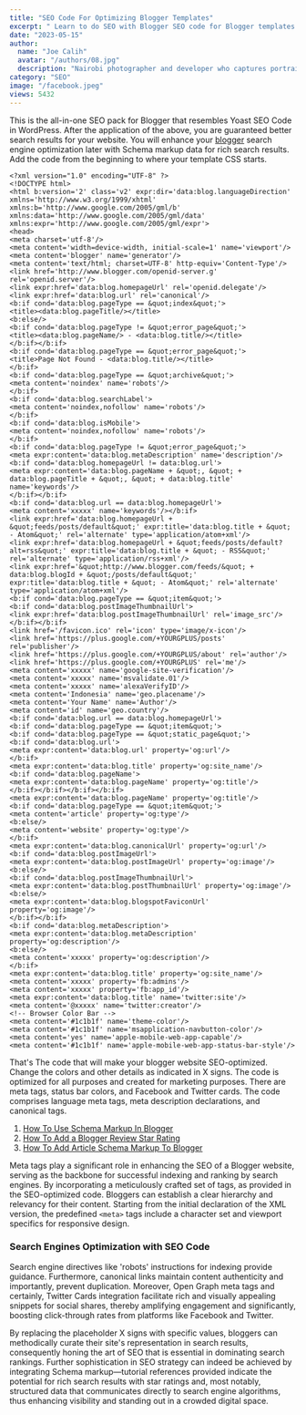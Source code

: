 ```yaml
---
title: "SEO Code For Optimizing Blogger Templates"
excerpt: " Learn to do SEO with Blogger SEO code for Blogger templates. With step-by-step tutorial to add SEO Meta Tags and template code to website."
date: "2023-05-15"
author:
  name: "Joe Calih"
  avatar: "/authors/08.jpg"
  description: "Nairobi photographer and developer who captures portraiture, landscapes, weddings, and photo studios."
category: "SEO"
image: "/facebook.jpeg"
views: 5432
---
```



This is the all-in-one SEO pack for Blogger that resembles Yoast SEO Code in WordPress. After the application of the above, you are guaranteed better search results for your website. You will enhance your [blogger](http://blogger.com/) search engine optimization later with Schema markup data for rich search results. Add the code from the beginning to where your template CSS starts.

```
<?xml version="1.0" encoding="UTF-8" ?>
<!DOCTYPE html>
<html b:version='2' class='v2' expr:dir='data:blog.languageDirection' xmlns='http://www.w3.org/1999/xhtml' xmlns:b='http://www.google.com/2005/gml/b' xmlns:data='http://www.google.com/2005/gml/data' xmlns:expr='http://www.google.com/2005/gml/expr'>
<head>
<meta charset='utf-8'/>
<meta content='width=device-width, initial-scale=1' name='viewport'/>
<meta content='blogger' name='generator'/>
<meta content='text/html; charset=UTF-8' http-equiv='Content-Type'/>
<link href='http://www.blogger.com/openid-server.g' rel='openid.server'/>
<link expr:href='data:blog.homepageUrl' rel='openid.delegate'/>
<link expr:href='data:blog.url' rel='canonical'/>
<b:if cond='data:blog.pageType == &quot;index&quot;'>
<title><data:blog.pageTitle/></title>
<b:else/>
<b:if cond='data:blog.pageType != &quot;error_page&quot;'>
<title><data:blog.pageName/> - <data:blog.title/></title>
</b:if></b:if>
<b:if cond='data:blog.pageType == &quot;error_page&quot;'>
<title>Page Not Found - <data:blog.title/></title>
</b:if>
<b:if cond='data:blog.pageType == &quot;archive&quot;'>
<meta content='noindex' name='robots'/>
</b:if>
<b:if cond='data:blog.searchLabel'>
<meta content='noindex,nofollow' name='robots'/>
</b:if>
<b:if cond='data:blog.isMobile'>
<meta content='noindex,nofollow' name='robots'/>
</b:if>
<b:if cond='data:blog.pageType != &quot;error_page&quot;'>
<meta expr:content='data:blog.metaDescription' name='description'/>
<b:if cond='data:blog.homepageUrl != data:blog.url'>
<meta expr:content='data:blog.pageName + &quot;, &quot; + data:blog.pageTitle + &quot;, &quot; + data:blog.title' name='keywords'/>
</b:if></b:if>
<b:if cond='data:blog.url == data:blog.homepageUrl'>
<meta content='xxxxx' name='keywords'/></b:if>
<link expr:href='data:blog.homepageUrl + &quot;feeds/posts/default&quot;' expr:title='data:blog.title + &quot; - Atom&quot;' rel='alternate' type='application/atom+xml'/>
<link expr:href='data:blog.homepageUrl + &quot;feeds/posts/default?alt=rss&quot;' expr:title='data:blog.title + &quot; - RSS&quot;' rel='alternate' type='application/rss+xml'/>
<link expr:href='&quot;http://www.blogger.com/feeds/&quot; + data:blog.blogId + &quot;/posts/default&quot;' expr:title='data:blog.title + &quot; - Atom&quot;' rel='alternate' type='application/atom+xml'/>
<b:if cond='data:blog.pageType == &quot;item&quot;'>
<b:if cond='data:blog.postImageThumbnailUrl'>
<link expr:href='data:blog.postImageThumbnailUrl' rel='image_src'/>
</b:if></b:if>
<link href='/favicon.ico' rel='icon' type='image/x-icon'/>
<link href='https://plus.google.com/+YOURGPLUS/posts' rel='publisher'/>
<link href='https://plus.google.com/+YOURGPLUS/about' rel='author'/>
<link href='https://plus.google.com/+YOURGPLUS' rel='me'/>
<meta content='xxxxx' name='google-site-verification'/>
<meta content='xxxxx' name='msvalidate.01'/>
<meta content='xxxxx' name='alexaVerifyID'/>
<meta content='Indonesia' name='geo.placename'/>
<meta content='Your Name' name='Author'/>
<meta content='id' name='geo.country'/>
<b:if cond='data:blog.url == data:blog.homepageUrl'>
<b:if cond='data:blog.pageType == &quot;item&quot;'>
<b:if cond='data:blog.pageType == &quot;static_page&quot;'> 
<b:if cond='data:blog.url'>
<meta expr:content='data:blog.url' property='og:url'/>
</b:if>
<meta expr:content='data:blog.title' property='og:site_name'/>
<b:if cond='data:blog.pageName'>
<meta expr:content='data:blog.pageName' property='og:title'/>
</b:if></b:if></b:if></b:if>
<meta expr:content='data:blog.pageName' property='og:title'/>
<b:if cond='data:blog.pageType == &quot;item&quot;'>
<meta content='article' property='og:type'/>
<b:else/>
<meta content='website' property='og:type'/>
</b:if>
<meta expr:content='data:blog.canonicalUrl' property='og:url'/>
<b:if cond='data:blog.postImageUrl'>
<meta expr:content='data:blog.postImageUrl' property='og:image'/>
<b:else/>
<b:if cond='data:blog.postImageThumbnailUrl'>
<meta expr:content='data:blog.postThumbnailUrl' property='og:image'/>
<b:else/>
<meta expr:content='data:blog.blogspotFaviconUrl' property='og:image'/>
</b:if></b:if>
<b:if cond='data:blog.metaDescription'>
<meta expr:content='data:blog.metaDescription' property='og:description'/>
<b:else/>
<meta content='xxxxx' property='og:description'/>
</b:if>
<meta expr:content='data:blog.title' property='og:site_name'/>
<meta content='xxxxx' property='fb:admins'/>
<meta content='xxxxx' property='fb:app_id'/>
<meta expr:content='data:blog.title' name='twitter:site'/>
<meta content='@xxxxx' name='twitter:creator'/>
<!-- Browser Color Bar -->
<meta content='#1c1b1f' name='theme-color'/>
<meta content='#1c1b1f' name='msapplication-navbutton-color'/>
<meta content='yes' name='apple-mobile-web-app-capable'/>
<meta content='#1c1b1f' name='apple-mobile-web-app-status-bar-style'/>
```

That's The code that will make your blogger website SEO-optimized. Change the colors and other details as indicated in X signs. The code is optimized for all purposes and created for marketing purposes. There are meta tags, status bar colors, and Facebook and Twitter cards. The code comprises language meta tags, meta description declarations, and canonical tags.

1. [How To Use Schema Markup In Blogger](https://joecalih.co.ke/how-to-add-article-schema-markup-to-blogger/)  
2. [How To Add a Blogger Review Star Rating](https://joecalih.co.ke/how-to-add-blogger-review-star-rating-to-search-results/)  
3. [How To Add Article Schema Markup To Blogger](https://joecalih.co.ke/how-to-add-article-schema-markup-to-blogger/)

Meta tags play a significant role in enhancing the SEO of a Blogger website, serving as the backbone for successful indexing and ranking by search engines. By incorporating a meticulously crafted set of tags, as provided in the SEO-optimized code. Bloggers can establish a clear hierarchy and relevancy for their content. Starting from the initial declaration of the XML version, the predefined `<meta>` tags include a character set and viewport specifics for responsive design.

### Search Engines Optimization with SEO Code

Search engine directives like 'robots' instructions for indexing provide guidance. Furthermore, canonical links maintain content authenticity and importantly, prevent duplication. Moreover, Open Graph meta tags and certainly, Twitter Cards integration facilitate rich and visually appealing snippets for social shares, thereby amplifying engagement and significantly, boosting click-through rates from platforms like Facebook and Twitter.

By replacing the placeholder X signs with specific values, bloggers can methodically curate their site's representation in search results, consequently honing the art of SEO that is essential in dominating search rankings. Further sophistication in SEO strategy can indeed be achieved by integrating Schema markup—tutorial references provided indicate the potential for rich search results with star ratings and, most notably, structured data that communicates directly to search engine algorithms, thus enhancing visibility and standing out in a crowded digital space.